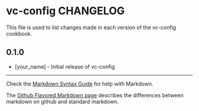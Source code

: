 vc-config CHANGELOG
============================

This file is used to list changes made in each version of the vc-config cookbook.

0.1.0
-----
- [your_name] - Initial release of vc-config

- - -
Check the [Markdown Syntax Guide](http://daringfireball.net/projects/markdown/syntax) for help with Markdown.

The [Github Flavored Markdown page](http://github.github.com/github-flavored-markdown/) describes the differences between markdown on github and standard markdown.
